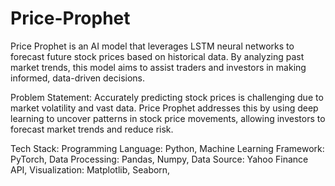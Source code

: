 # Price-Prophet

Price Prophet is an AI model that leverages LSTM neural networks to forecast future stock prices based on historical data. By analyzing past market trends, this model aims to assist traders and investors in making informed, data-driven decisions.

Problem Statement:
Accurately predicting stock prices is challenging due to market volatility and vast data. Price Prophet addresses this by using deep learning to uncover patterns in stock price movements, allowing investors to forecast market trends and reduce risk.

Tech Stack:
Programming Language: Python,
Machine Learning Framework: PyTorch,
Data Processing: Pandas, Numpy,
Data Source: Yahoo Finance API,
Visualization: Matplotlib, Seaborn,
